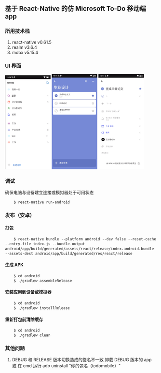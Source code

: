 ## 基于 React-Native 的仿 Microsoft To-Do 移动端 app



### 所用技术栈

1. react-native v0.61.5 
2. realm v3.6.4
3. mobx v5.15.4


### UI 界面

<p>
    <img width="30%" src="https://github.com/WTH844311/todo-mobile/raw/master/doc/images/lists.png" alt="todo-mobile UI">
    <img width="30%" src="https://github.com/WTH844311/todo-mobile/raw/master/doc/images/tasks.png" alt="todo-mobile UI">
    <img width="30%" src="https://github.com/WTH844311/todo-mobile/raw/master/doc/images/taskDetail.png" alt="todo-mobile UI">
</p>


### 调试

确保电脑与设备建立连接或模拟器处于可用状态
```
    $ react-native run-android
```

### 发布（安卓）
#### 打包
```
    $ react-native bundle --platform android --dev false --reset-cache --entry-file index.js --bundle-output android/app/build/generated/assets/react/release/index.android.bundle --assets-dest android/app/build/generated/res/react/release

```

#### 生成 APK

```
    $ cd android
    $ ./gradlew assembleRelease
```

#### 安装应用到设备或模拟器

```
    $ cd android
    $ ./gradlew installRelease
```

#### 重新打包前清除缓存

```
    $ cd android
    $ ./gradlew clean
```

### 其他问题

1. DEBUG 和 RELEASE 版本切换造成的签名不一致
    卸载 DEBUG 版本的 app
    或
    在 cmd 运行 adb uninstall "你的包名（todomobile）"
